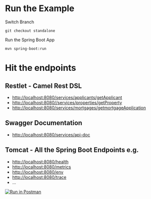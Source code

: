 # Run the Example

Switch Branch

`git checkout standalone`

Run the Spring Boot App

`mvn spring-boot:run`

# Hit the endpoints

## Restlet - Camel Rest DSL

- [http://localhost:8080/services/applicants/getApplicant](http://localhost:8080/services/applicants/getApplicant)
- [http://localhost:8080//services/properties/getProperty](http://localhost:8080//services/properties/getProperty)
- [http://localhost:8080/services/mortgages/getmortgageApplication](http://localhost:8080/services/mortgages/getmortgageApplication)

## Swagger Documentation

- [http://localhost:8080/services/api-doc](http://localhost:8080/services/api-doc)

## Tomcat - All the Spring Boot Endpoints e.g.

- [http://localhost:8080/health](http://localhost:8080/health)
- [http://localhost:8080/metrics](http://localhost:8080/metrics)
- [http://localhost:8080/env](http://localhost:8080/env)
- [http://localhost:8080/trace](http://localhost:8080/trace)
- ...

[![Run in Postman](https://run.pstmn.io/button.svg)](https://app.getpostman.com/run-collection/d9c404348d394ae78fcf)
